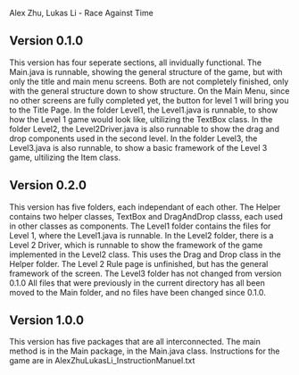 Alex Zhu, Lukas Li - Race Against Time


## Version 0.1.0


This version has four seperate sections, all invidually functional. The Main.java is runnable, showing the general structure of the game, but with only the title and main menu screens. Both are not completely finished, only with the general structure down to show structure. On the Main Menu, since no other screens are fully completed yet, the button for level 1 will bring you to the Title Page.
In the folder Level1, the Level1.java is runnable, to show how the Level 1 game would look like, ultilizing the TextBox class.
In the folder Level2, the Level2Driver.java is also runnable to show the drag and drop components used in the second level.
In the folder Level3, the Level3.java is also runnable, to show a basic framework of the Level 3 game, ultilizing the Item class.


## Version 0.2.0


This version has five folders, each independant of each other.
The Helper contains two helper classes, TextBox and DragAndDrop classs, each used in other classes as components.
The Level1 folder contains the files for Level 1, where the Level1.java is runnable.
In the Level2 folder, there is a Level 2 Driver, which is runnable to show the framework of the game implemented in the Level2 class. This uses the Drag and Drop class in the Helper folder. The Level 2 Rule page is unfinished, but has the general framework of the screen.
The Level3 folder has not changed from version 0.1.0
All files that were previously in the current directory has all been moved to the Main folder, and no files have been changed since 0.1.0.


## Version 1.0.0


This version has five packages that are all interconnected. The main method is in the Main package, in the Main.java class. Instructions for the game are in AlexZhuLukasLi_InstructionManuel.txt
